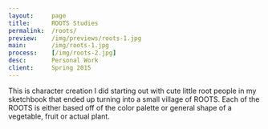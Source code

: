 ```yaml
---
layout:     page
title:      ROOTS Studies
permalink:  /roots/
preview:    /img/previews/roots-1.jpg
main:       /img/roots-1.jpg
process:    [/img/roots-2.jpg]
desc:       Personal Work
client:     Spring 2015
---
```


This is character creation I did starting out with cute little root people in my sketchbook that ended up turning into a small village of ROOTS. Each of the ROOTS is either based off of the color palette or general shape of a vegetable, fruit or actual plant.
